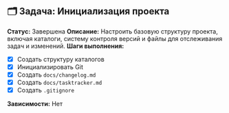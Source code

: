 ## 🗂️ Задача: Инициализация проекта

**Статус:** Завершена
**Описание:** Настроить базовую структуру проекта, включая каталоги, систему контроля версий и файлы для отслеживания задач и изменений.
**Шаги выполнения:**
- [x] Создать структуру каталогов
- [x] Инициализировать Git
- [x] Создать `docs/changelog.md`
- [x] Создать `docs/tasktracker.md`
- [x] Создать `.gitignore`

**Зависимости:** Нет

